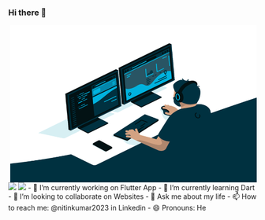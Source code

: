 ﻿### Hi there 👋

<!--
**i-Pix/i-pix** is a ✨ _special_ ✨ repository because its `README.md` (this file) appears on your GitHub profile.

Here are some ideas to get you started:-->
<img align="right" alt="GIF" src="https://github.com/i-pix/i-pix/blob/master/a.gif?raw=true" width="500" height="320" />
<img align="centre" src="https://github-readme-stats.vercel.app/api?username=i-pix&show_icons=true&theme=dracula">
<img align="centre" src="https://github-readme-stats.vercel.app/api/top-langs/?username=i-pix&layout=compact">
- 🔭 I’m currently working on Flutter App
- 🌱 I’m currently learning Dart
- 👯 I’m looking to collaborate on Websites
- 💬 Ask me about my life
- 📫 How to reach me: @nitinkumar2023 in Linkedin
- 😄 Pronouns: He

